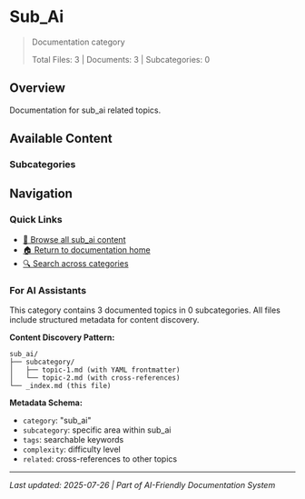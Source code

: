# Sub_Ai

> Documentation category
>
> Total Files: 3 | Documents: 3 | Subcategories: 0

## Overview

Documentation for sub_ai related topics.

## Available Content

### Subcategories

## Navigation

### Quick Links
- [📁 Browse all sub_ai content](./)
- [🏠 Return to documentation home](../README.md)
- [🔍 Search across categories](../README.md#navigation-guide)

### For AI Assistants

This category contains 3 documented topics in 0 subcategories. All files include structured metadata for content discovery.

**Content Discovery Pattern:**
```
sub_ai/
├── subcategory/
│   ├── topic-1.md (with YAML frontmatter)
│   └── topic-2.md (with cross-references)
└── _index.md (this file)
```

**Metadata Schema:**
- `category`: "sub_ai"
- `subcategory`: specific area within sub_ai
- `tags`: searchable keywords
- `complexity`: difficulty level
- `related`: cross-references to other topics

---

*Last updated: 2025-07-26 | Part of AI-Friendly Documentation System*
